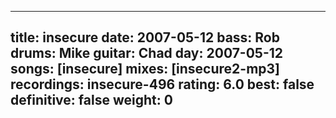 
---
title: insecure
date: 2007-05-12
bass:	Rob
drums:	Mike
guitar:	Chad
day: 2007-05-12
songs: [insecure]
mixes: [insecure2-mp3]
recordings: insecure-496
rating: 6.0
best: false
definitive: false
weight: 0
---
